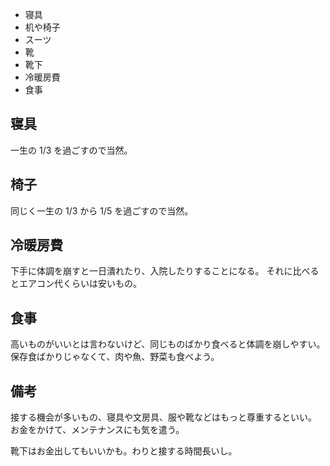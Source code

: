 - 寝具
- 机や椅子
- スーツ
- 靴
- 靴下
- 冷暖房費
- 食事

## 寝具

一生の 1/3 を過ごすので当然。

## 椅子

同じく一生の 1/3 から 1/5 を過ごすので当然。

## 冷暖房費

下手に体調を崩すと一日潰れたり、入院したりすることになる。
それに比べるとエアコン代くらいは安いもの。

## 食事

高いものがいいとは言わないけど、同じものばかり食べると体調を崩しやすい。
保存食ばかりじゃなくて、肉や魚、野菜も食べよう。

## 備考

接する機会が多いもの、寝具や文房具、服や靴などはもっと尊重するといい。
お金をかけて、メンテナンスにも気を遣う。

靴下はお金出してもいいかも。わりと接する時間長いし。

